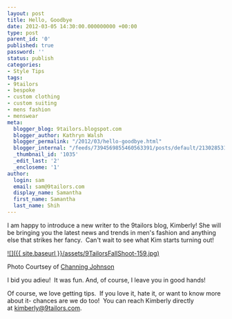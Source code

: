 ```yaml
---
layout: post
title: Hello, Goodbye
date: 2012-03-05 14:30:00.000000000 +00:00
type: post
parent_id: '0'
published: true
password: ''
status: publish
categories:
- Style Tips
tags:
- 9tailors
- bespoke
- custom clothing
- custom suiting
- mens fashion
- menswear
meta:
  blogger_blog: 9tailors.blogspot.com
  blogger_author: Kathryn Walsh
  blogger_permalink: "/2012/03/hello-goodbye.html"
  blogger_internal: "/feeds/7394569855460563391/posts/default/2130285312214042889"
  _thumbnail_id: '1035'
  _edit_last: '2'
  _encloseme: '1'
author:
  login: sam
  email: sam@9tailors.com
  display_name: Samantha
  first_name: Samantha
  last_name: Shih
---
```

I am happy to introduce a new writer to the 9tailors blog, Kimberly! She will be bringing you the latest news and trends in men's fashion and anything else that strikes her fancy.  Can't wait to see what Kim starts turning out!

[![]({{ site.baseurl }}/assets/9TailorsFallShoot-159.jpg)](http://1.bp.blogspot.com/-vav_u1vR2P0/T066r8Fu9SI/AAAAAAAABM4/aHOT3tIbj2Y/s1600/9TailorsFallShoot-159.jpg)

Photo Courtsey of [Channing Johnson](http://www.channingjohnson.com/)

I bid you adieu!  It was fun. And, of course, I leave you in good hands!

Of course, we love getting tips.  If you love it, hate it, or want to know more about it- chances are we do too!  You can reach Kimberly directly at [kimberly@9tailors.com](mailto:kimberly@9tailors.com).